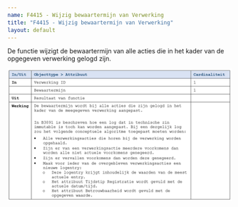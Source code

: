 ```yaml
---
name: F4415 - Wijzig bewaartermijn van Verwerking
title: "F4415 - Wijzig bewaartermijn van Verwerking"
layout: default
---
```

De functie wijzigt de bewaartermijn van alle acties die in het kader van de opgegeven verwerking gelogd zijn.

<img src="./_assets/4415_1.png" alt="" width="700"/>
